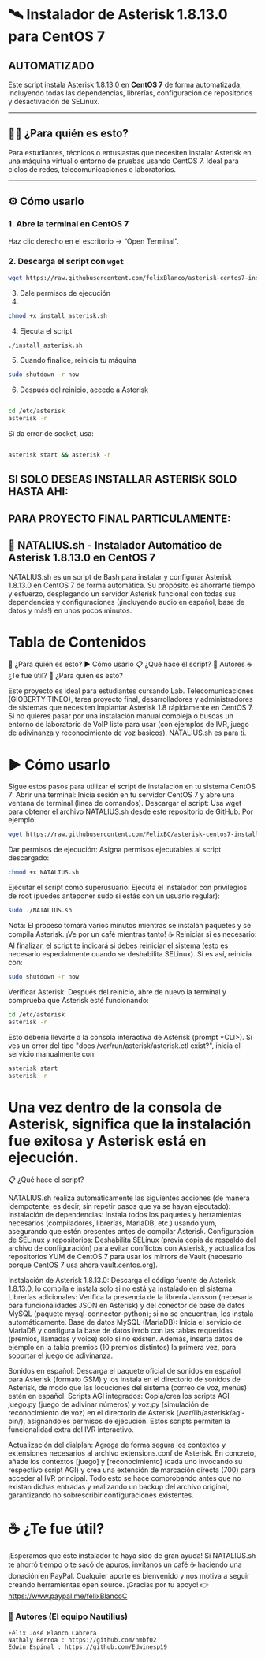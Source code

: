 # 🛰️ Instalador de Asterisk 1.8.13.0 para CentOS 7
## AUTOMATIZADO

Este script instala Asterisk 1.8.13.0 en **CentOS 7** de forma automatizada, incluyendo todas las dependencias, librerías, configuración de repositorios y desactivación de SELinux.

---

## 🧑‍💻 ¿Para quién es esto?

Para estudiantes, técnicos o entusiastas que necesiten instalar Asterisk en una máquina virtual o entorno de pruebas usando CentOS 7. Ideal para ciclos de redes, telecomunicaciones o laboratorios.

---

## ⚙️ Cómo usarlo

### 1. Abre la terminal en CentOS 7

Haz clic derecho en el escritorio → “Open Terminal”.

### 2. Descarga el script con `wget`

```bash
wget https://raw.githubusercontent.com/felixBlanco/asterisk-centos7-installer/main/install_asterisk.sh -O install_asterisk.sh
```
3. Dale permisos de ejecución
4. 
```bash
chmod +x install_asterisk.sh
```
4. Ejecuta el script
```bash
./install_asterisk.sh
```
5. Cuando finalice, reinicia tu máquina
```bash
sudo shutdown -r now
```
6. Después del reinicio, accede a Asterisk
```bash

cd /etc/asterisk
asterisk -r
```

Si da error de socket, usa:

```bash

asterisk start && asterisk -r
```

## SI SOLO DESEAS INSTALLAR ASTERISK SOLO HASTA AHI:


## PARA PROYECTO FINAL PARTICULAMENTE:

## 🚀 NATALIUS.sh - Instalador Automático de Asterisk 1.8.13.0 en CentOS 7
NATALIUS.sh es un script de Bash para instalar y configurar Asterisk 1.8.13.0 en CentOS 7 de forma automática. Su propósito es ahorrarte tiempo y esfuerzo, desplegando un servidor Asterisk funcional con todas sus dependencias y configuraciones (¡incluyendo audio en español, base de datos y más!) en unos pocos minutos.

# Tabla de Contenidos
🎯 ¿Para quién es esto?
▶️ Cómo usarlo
📋 ¿Qué hace el script?
👥 Autores
☕ ¿Te fue útil?
🎯 ¿Para quién es esto?

Este proyecto es ideal para estudiantes cursando Lab. Telecomunicaciones (GIOBERTY TINEO), tarea proyecto final, desarrolladores y administradores de sistemas que necesiten implantar Asterisk 1.8 rápidamente en CentOS 7. Si no quieres pasar por una instalación manual compleja o buscas un entorno de laboratorio de VoIP listo para usar (con ejemplos de IVR, juego de adivinanza y reconocimiento de voz básicos), NATALIUS.sh es para ti.

# ▶️ Cómo usarlo

Sigue estos pasos para utilizar el script de instalación en tu sistema CentOS 7:
Abrir una terminal: Inicia sesión en tu servidor CentOS 7 y abre una ventana de terminal (línea de comandos).
Descargar el script: Usa wget para obtener el archivo NATALIUS.sh desde este repositorio de GitHub. Por ejemplo:
```bash
wget https://raw.githubusercontent.com/FelixBC/asterisk-centos7-installer/main/NATALIUS.sh -O NATALIUS.sh
```
Dar permisos de ejecución: Asigna permisos ejecutables al script descargado:
```bash
chmod +x NATALIUS.sh
```
Ejecutar el script como superusuario: Ejecuta el instalador con privilegios de root (puedes anteponer sudo si estás con un usuario regular):
```bash
sudo ./NATALIUS.sh
```

Nota: El proceso tomará varios minutos mientras se instalan paquetes y se compila Asterisk. ¡Ve por un café mientras tanto! ☕
Reiniciar si es necesario: Al finalizar, el script te indicará si debes reiniciar el sistema (esto es necesario especialmente cuando se deshabilita SELinux). Si es así, reinicia con:
```bash
sudo shutdown -r now
```
Verificar Asterisk: Después del reinicio, abre de nuevo la terminal y comprueba que Asterisk esté funcionando:
```bash
cd /etc/asterisk
asterisk -r
```
Esto debería llevarte a la consola interactiva de Asterisk (prompt *CLI>). Si ves un error del tipo "does /var/run/asterisk/asterisk.ctl exist?", inicia el servicio manualmente con:
```bash
asterisk start
asterisk -r
```
# Una vez dentro de la consola de Asterisk, significa que la instalación fue exitosa y Asterisk está en ejecución.
📋 ¿Qué hace el script?

NATALIUS.sh realiza automáticamente las siguientes acciones (de manera idempotente, es decir, sin repetir pasos que ya se hayan ejecutado):
Instalación de dependencias: Instala todos los paquetes y herramientas necesarios (compiladores, librerías, MariaDB, etc.) usando yum, asegurando que estén presentes antes de compilar Asterisk.
Configuración de SELinux y repositorios: Deshabilita SELinux (previa copia de respaldo del archivo de configuración) para evitar conflictos con Asterisk, y actualiza los repositorios YUM de CentOS 7 para usar los mirrors de Vault (necesario porque CentOS 7 usa ahora vault.centos.org).

Instalación de Asterisk 1.8.13.0: Descarga el código fuente de Asterisk 1.8.13.0, lo compila e instala solo si no está ya instalado en el sistema.
Librerías adicionales: Verifica la presencia de la librería Jansson (necesaria para funcionalidades JSON en Asterisk) y del conector de base de datos MySQL (paquete mysql-connector-python); si no se encuentran, los instala automáticamente.
Base de datos MySQL (MariaDB): Inicia el servicio de MariaDB y configura la base de datos ivrdb con las tablas requeridas (premios, llamadas y voice) solo si no existen. Además, inserta datos de ejemplo en la tabla premios (10 premios distintos) la primera vez, para soportar el juego de adivinanza.

Sonidos en español: Descarga el paquete oficial de sonidos en español para Asterisk (formato GSM) y los instala en el directorio de sonidos de Asterisk, de modo que las locuciones del sistema (correo de voz, menús) estén en español.
Scripts AGI integrados: Copia/crea los scripts AGI juego.py (juego de adivinar números) y voz.py (simulación de reconocimiento de voz) en el directorio de Asterisk (/var/lib/asterisk/agi-bin/), asignándoles permisos de ejecución. Estos scripts permiten la funcionalidad extra del IVR interactivo.

Actualización del dialplan: Agrega de forma segura los contextos y extensiones necesarios al archivo extensions.conf de Asterisk. En concreto, añade los contextos [juego] y [reconocimiento] (cada uno invocando su respectivo script AGI) y crea una extensión de marcación directa (700) para acceder al IVR principal. Todo esto se hace comprobando antes que no existan dichas entradas y realizando un backup del archivo original, garantizando no sobrescribir configuraciones existentes.


# ☕ ¿Te fue útil?
¡Esperamos que este instalador te haya sido de gran ayuda! Si NATALIUS.sh te ahorró tiempo o te sacó de apuros, invítanos un café ☕ haciendo una donación en PayPal. Cualquier aporte es bienvenido y nos motiva a seguir creando herramientas open source. ¡Gracias por tu apoyo! 👉 https://www.paypal.me/felixBlancoC



### 👥 Autores (El equipo Nautilius)
```
Félix José Blanco Cabrera
Nathaly Berroa : https://github.com/nmbf02
Edwin Espinal : https://github.com/Edwinesp19
```

